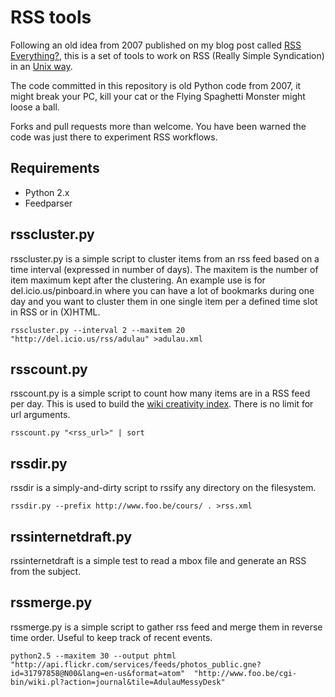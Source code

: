 RSS tools
=========

Following an old idea from 2007 published on my blog post called [RSS Everything?](http://www.foo.be/cgi-bin/wiki.pl/2007-02-11_RSS_Everything), this is a set of tools to
work on RSS (Really Simple Syndication) in an [Unix way](http://en.wikipedia.org/wiki/Unix_philosophy).

The code committed in this repository is old Python code from 2007, it might break your PC, kill your cat or the Flying Spaghetti Monster might loose a ball.  

Forks and pull requests more than welcome. You have been warned the code was just there to experiment RSS workflows.

Requirements
------------

* Python 2.x
* Feedparser

rsscluster.py
-------------

rsscluster.py is a simple script to cluster items from an rss feed based on a time interval (expressed in number of days).
The maxitem is the number of item maximum kept after the clustering. An example use is for del.icio.us/pinboard.in where 
you can have a lot of bookmarks during one day and you want to cluster them in one single item per a defined time slot in RSS or in (X)HTML.

    rsscluster.py --interval 2 --maxitem 20 "http://del.icio.us/rss/adulau" >adulau.xml

rsscount.py
-----------

rsscount.py is a simple script to count how many items are in a RSS feed per day. This is used to build the [wiki creativity index](http://www.foo.be/cgi-bin/wiki.pl/WikiCreativityIndex). There is no limit for url arguments.

    rsscount.py "<rss_url>" | sort

rssdir.py
---------

rssdir is a simply-and-dirty script to rssify any directory on the filesystem.

    rssdir.py --prefix http://www.foo.be/cours/ . >rss.xml

rssinternetdraft.py
-------------------

rssinternetdraft is a simple test to read a mbox file and generate an RSS from the subject.

rssmerge.py
-----------

rssmerge.py is a simple script to gather rss feed and merge them in reverse time order. Useful to keep track of recent events.

    python2.5 --maxitem 30 --output phtml "http://api.flickr.com/services/feeds/photos_public.gne?id=31797858@N00&lang=en-us&format=atom"  "http://www.foo.be/cgi-bin/wiki.pl?action=journal&tile=AdulauMessyDesk"
    
  

